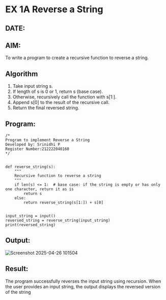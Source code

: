 # EX 1A Reverse a String
## DATE:
## AIM:
To write a program to create a recursive function to reverse a string.

## Algorithm
1. Take input string s.
2. If length of s is 0 or 1, return s (base case).
3. Otherwise, recursively call the function with s[1:].
4. Append s[0] to the result of the recursive call.
5. Return the final reversed string.  

## Program:
```
/*
Program to implement Reverse a String
Developed by: Srinidhi P
Register Number:212222040160
*/
```
```

def reverse_string(s):
    """
    Recursive function to reverse a string
    """
    if len(s) <= 1:  # base case: if the string is empty or has only one character, return it as is
        return s
    else:
        return reverse_string(s[1:]) + s[0]  


input_string = input()
reversed_string = reverse_string(input_string)
print(reversed_string) 

```
## Output:
![Screenshot 2025-04-26 101504](https://github.com/user-attachments/assets/7bac129d-03e6-4500-8171-c22addc6f7f2)



## Result:
The program successfully reverses the input string using recursion. When the user provides an input string, the output displays the reversed version of the string
